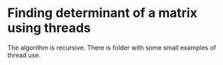 # Finding determinant of a matrix using threads

The algorithm is recursive.
There is folder with some small examples of thread use.
